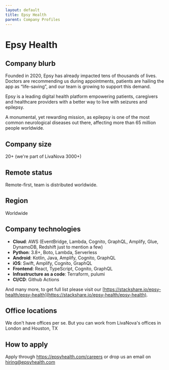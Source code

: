 ```yaml
---
layout: default
title: Epsy Health
parent: Company Profiles
---
```


# Epsy Health

## Company blurb
Founded in 2020, Epsy has already impacted tens of thousands of lives.
Doctors are recommending us during appointments, patients are hailing the app as “life-saving”, and our team is growing to support this demand.

Epsy is a leading digital health platform empowering patients, caregivers and healthcare providers with a better way to live with seizures and epilepsy.

A monumental, yet rewarding mission, as epilepsy is one of the most common neurological diseases out there, affecting more than 65 million people worldwide.

## Company size
20+ (we're part of LivaNova 3000+)

## Remote status
Remote-first, team is distributed worldwide. 

## Region
Worldwide

## Company technologies
* **Cloud**: AWS (EventBridge, Lambda, Cognito, GraphQL, Amplify, Glue, DynamoDB, Redshift just to mention a few)
* **Python**: 3.8+, Boto, Lambda, Serverless
* **Android**: Kotlin, Java, Amplify, Cognito, GraphQL
* **iOS**: Swift, Amplify, Cognito, GraphQL
* **Frontend**: React, TypeScript, Cognito, GraphQL
* **Infrastructure as a code**: Terraform, pulumi
* **CI/CD**: Github Actions

And many more, to get full list please visit our [https://stackshare.io/epsy-health/epsy-health](https://stackshare.io/epsy-health/epsy-health).

## Office locations
We don't have offices per se. But you can work from LivaNova's offices in London and Houston, TX

## How to apply
Apply through https://epsyhealth.com/careers or drop us an email on hiring@epsyhealth.com
